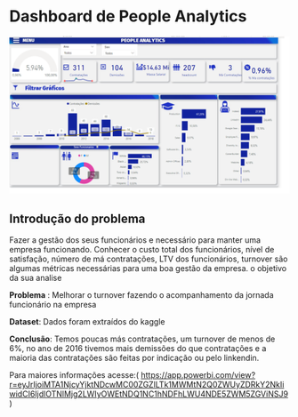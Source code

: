 # **Dashboard de People Analytics**



![GitHub Logo](dashboard.png)


## **Introdução do problema**

Fazer a gestão dos seus funcionários e necessário para manter uma empresa funcionando. Conhecer o custo total dos funcionários, nível de satisfação, número de má contratações, LTV dos funcionários, turnover são algumas métricas necessárias para uma boa gestão da empresa. 
o objetivo da sua analise

**Problema** : Melhorar o turnover fazendo o acompanhamento da jornada funcionário na empresa

**Dataset**: Dados foram extraídos do kaggle 

**Conclusão**: Temos poucas más contratações, um turnover de menos de 6%, no ano de 2016 tivemos mais demissões do que contratações e a maioria das contratações são feitas por indicação ou pelo linkendin.

Para maiores informações acesse:( https://app.powerbi.com/view?r=eyJrIjoiMTA1NjcyYjktNDcwMC00ZGZlLTk1MWMtN2Q0ZWUyZDRkY2NkIiwidCI6IjdlOTNlMjg2LWIyOWEtNDQ1NC1hNDFhLWU4NDE5ZWM5ZGViNSJ9)
